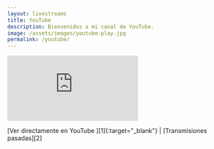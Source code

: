 ```yaml
---
layout: livestreams
title: YouTube
description: Bienvenidos a mi canal de YouTube.
image: /assets/images/youtube-play.jpg
permalink: /youtube/
---
```


<div class="row no-gutters mb-4">
<div class="col-12">
<div class="embed-responsive embed-responsive-16by9" style="margin-bottom: 0;">
<iframe class="embed-responsive-item" src="https://gaming.youtube.com/embed/live_stream?channel=UCYPxthHLMvx9exdHlqRDIiQ" frameborder="0" allowfullscreen></iframe>
</div>
</div>
</div>

<p class="text-center">[Ver directamente en YouTube <i class="fas fa-external-link-alt" data-toggle="tooltip" data-placement="bottom" title="Abrir en nueva pestaña"></i>][1]{:target="_blank"} | [Transmisiones pasadas][2]</p>

[1]: https://www.youtube.com/LuisCarlosPando
[2]: /youtube/archivos/